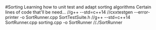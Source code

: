 #Sorting
Learning how to unit test and adapt sorting algorithms
Certain lines of code that'll be need...
//g++ --std=c++14 
//cxxtestgen --error-printer -o SortRunner.cpp SortTestSuite.h
//g++ --std=c++14 SortRunner.cpp sorting.cpp -o SortRunner
//./SortRunner
